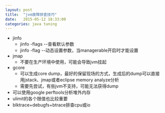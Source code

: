 ```yaml
---
layout: post
title:  "jvm故障排查技巧"
date:   2015-05-12 18:33:00
categories: java tuning
---
```

* jinfo  
	* jinfo -flags --查看默认参数  
	* jinfo -flag --动态设置参数，当managerable开启时才能设置  
* jmap  
	* 不要在生产环境中使用，可能会导致jvm挂起
* gcore
	* 可以生成core dump，最好的保留现场的方式，生成后的dump可以直接用jstack、jmap或者eclipse memory analyze分析
	* 需要先尝试，有些jvm不支持，可能无法获得dump
*	可以使用google perftools分析堆外内存
* ulimit的各个限值也比较重要
* blktrace+debugfs+btrace排查cpu或io